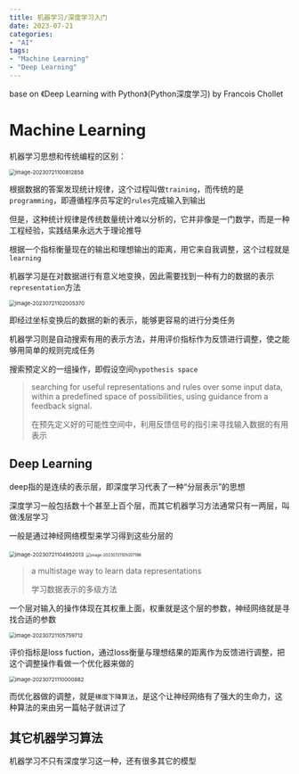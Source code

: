 ```yaml
---
title: 机器学习/深度学习入门
date: 2023-07-21
categories:
- "AI"
tags:
- "Machine Learning"
- "Deep Learning"
---
```


base on 《Deep Learning with Python》(Python深度学习) by Francois Chollet

# Machine Learning

机器学习思想和传统编程的区别：

<img src="https://cdn.jsdelivr.net/gh/zvictorliu/typoraPics@main/img/image-20230721100812858.png" alt="image-20230721100812858" style="zoom:67%;" />

根据数据的答案发现统计规律，这个过程叫做`training`，而传统的是`programming`，即遵循程序员写定的`rules`完成输入到输出

但是，这种统计规律是传统数量统计难以分析的，它并非像是一门数学，而是一种工程经验，实践结果永远大于理论推导

根据一个指标衡量现在的输出和理想输出的距离，用它来自我调整，这个过程就是`learning`

机器学习是在对数据进行有意义地变换，因此需要找到一种有力的数据的表示`representation`方法

<img src="https://cdn.jsdelivr.net/gh/zvictorliu/typoraPics@main/img/image-20230721102005370.png" alt="image-20230721102005370" style="zoom:67%;" />

即经过坐标变换后的数据的新的表示，能够更容易的进行分类任务

机器学习则是自动搜索有用的表示方法，并用评价指标作为反馈进行调整，使之能够用简单的规则完成任务

搜索预定义的一组操作，即假设空间`hypothesis space`

> searching for useful representations and rules over some input data, within a predefined space of possibilities, using guidance from a feedback signal.
>
> 在预先定义好的可能性空间中，利用反馈信号的指引来寻找输入数据的有用表示

## Deep Learning

deep指的是连续的表示层，即深度学习代表了一种“分层表示”的思想

深度学习一般包括数十个甚至上百个层，而其它机器学习方法通常只有一两层，叫做浅层学习

一般是通过神经网络模型来学习得到这些分层的

<img src="https://cdn.jsdelivr.net/gh/zvictorliu/typoraPics@main/img/image-20230721104952013.png" alt="image-20230721104952013" style="zoom:67%;" />

<img src="https://cdn.jsdelivr.net/gh/zvictorliu/typoraPics@main/img/image-20230721105007196.png" alt="image-20230721105007196" style="zoom: 50%;" />

> a multistage way to learn data representations
>
> 学习数据表示的多级方法

一个层对输入的操作体现在其权重上面，权重就是这个层的参数，神经网络就是寻找合适的参数

<img src="https://cdn.jsdelivr.net/gh/zvictorliu/typoraPics@main/img/image-20230721105759712.png" alt="image-20230721105759712" style="zoom:67%;" />

评价指标是loss fuction，通过loss衡量与理想结果的距离作为反馈进行调整，把这个调整操作看做一个优化器来做的

<img src="https://cdn.jsdelivr.net/gh/zvictorliu/typoraPics@main/img/image-20230721110000882.png" alt="image-20230721110000882" style="zoom:67%;" />

而优化器做的调整，就是`梯度下降算法`，是这个让神经网络有了强大的生命力，这种算法的来由另一篇帖子就讲过了

## 其它机器学习算法

机器学习不只有深度学习这一种，还有很多其它的模型